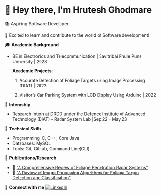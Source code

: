 
# 👋 Hey there, I'm **Hrutesh Ghodmare**

📚 Aspiring Software Developer.

🚀 Excited to learn and contribute to the world of Software development!

🎓 **Academic Background**
- BE in  Electronics and Telecommunication | Savitribai Phule Pune University | 2023
  
   **Academic Projects**:
  1. Accurate Detection of Foliage Targets using Image Processing (DIAT) | 2023
     
  3. Visitor’s Car Parking System with LCD Display Using Arduino | 2022

 🧪 **Internship**
- Research Intern at DRDO under the Defence Institute of Advanced Technology (DIAT) - Radar System Lab |Sep 22 - May 23

💼 **Technical Skills**
- Programming: C, C++, Core Java
- Databases: MySQL
- Tools: Git, Github, Command Line(CLI)

📖 **Publications/Research**
- 📝 ["A Comprehensive Review of Foliage Penetration Radar Systems"](https://www.researchpublish.com/papers/a-comprehensive-review-on-foliage-penetration-radar-systems)
- 📝 ["A Review of Image Processing Algorithms for Foliage Target Detection and Classification"](https://www.researchpublish.com/papers/a-review-on-image-processing-algorithm-for-foliage-target-detection-and-classification)

🔗 **Connect with me** 
     [![LinkedIn](https://img.shields.io/badge/LinkedIn-Connect-blue?style=flat-square&logo=LinkedIn&logoColor=white)](http://www.linkedin.com/in/hrutesh-ghodmare-5aa44521b)



